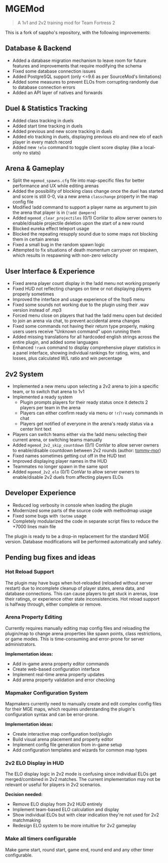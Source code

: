 # MGEMod
> A 1v1 and 2v2 training mod for Team Fortress 2

This is a fork of sappho's repository, with the following improvements:

## Database & Backend

* Added a database migration mechanism to leave room for future features and improvements that require modifying the schema
* Fixed some database connection issues
* Added PostgreSQL support (only <=9.6 as per SourceMod's limitations)
* Added some measures to prevent ELOs from corrupting randomly due to database connection errors
* Added an API layer of natives and forwards

## Duel & Statistics Tracking

* Added class tracking in duels
* Added start time tracking in duels
* Added previous and new score tracking in duels
* Added elo tracking in duels, displaying previous elo and new elo of each player in every match record
* Added new `!elo` command to toggle client score display (like a local-only no stats)

## Arena & Gameplay

* Split the `mgemod_spawns.cfg` file into map-specific files for better performance and UX while editing arenas
* Added the possibility of blocking class change once the duel has started and score is still 0-0, via a new arena `classchange` property in the map config file
* Modified !add command to support a player name as argument to join the arena that player is in (`!add @ampere`)
* Added `mgemod_clear_projectiles` (0/1) ConVar to allow server owners to enable/disable projectile deletion upon the start of a new round
* Blocked eureka effect teleport usage
* Blocked the repeating resupply sound due to some maps not blocking them in certain arenas
* Fixed a small bug in the random spawn logic
* Attempted to fix situations of death momentum carryover on respawn, which results in respawning with non-zero velocity

## User Interface & Experience

* Fixed arena player count display in the !add menu not working properly
* Fixed HUD not reflecting changes on time or not displaying players properly sometimes
* Improved the interface and usage experience of the !top5 menu
* Fixed some sounds not working due to the plugin using their .wav version instead of .mp3
* Forced menu close on players that had the !add menu open but decided to join an arena via chat, to prevent accidental arena changes
* Fixed some commands not having their return type properly, making users users receive "Unknown command" upon running them
* Added missing translations for all hardcoded english strings across the entire plugin, and added some languages
* Enhanced `!rank` command to display comprehensive player statistics in a panel interface, showing individual rankings for rating, wins, and losses, plus calculated W/L ratio and win percentage

## 2v2 System

* Implemented a new menu upon selecting a 2v2 arena to join a specific team, or to switch that arena to 1v1
* Implemented a ready system
  * Plugin prompts players for their ready status once it detects 2 players per team in the arena
  * Players can either confirm ready via menu or `!r`/`!ready` commands in chat
  * Players get notified of everyone in the arena's ready status via a center hint text
* Players can switch teams either via the !add menu selecting their current arena, or switching teams manually
* Added `mgemod_2v2_skip_countdown` (0/1) ConVar to allow server owners to enable/disable countdown between 2v2 rounds (author: [tommy-mor](https://github.com/sapphonie/MGEMod/pull/24))
* Fixed names sometimes getting cut off in the HUD text
* Improved displaying player names in the HUD
* Teammates no longer spawn in the same spot
* Added `mgemod_2v2_elo` (0/1) ConVar to allow server owners to enable/disable 2v2 duels from affecting players ELOs

## Developer Experience

* Reduced log verbosity in console when loading the plugin
* Modernized some parts of the source code with methodmap usage
* Fixed some bugs with `!botme` usage
* Completely modularized the code in separate script files to reduce the +7000 lines main file

The plugin is ready to be a drop-in replacement for the standard MGE version. Database modifications will be performed automatically and safely.

## Pending bug fixes and ideas

### Hot Reload Support

The plugin may have bugs when hot-reloaded (reloaded without server restart) due to incomplete cleanup of player states, arena data, and database connections. This can cause players to get stuck in arenas, lose their ratings, or experience other state inconsistencies. Hot reload support is halfway through, either complete or remove.

### Arena Property Editing

Currently requires manually editing map config files and reloading the plugin/map to change arena properties like spawn points, class restrictions, or game modes. This is time-consuming and error-prone for server administrators.

**Implementation ideas:**
- Add in-game arena property editor commands
- Create web-based configuration interface
- Implement real-time arena property updates
- Add arena property validation and error checking

### Mapmaker Configuration System

Mapmakers currently need to manually create and edit complex config files for their MGE maps, which requires understanding the plugin's configuration syntax and can be error-prone.

**Implementation ideas:**
- Create interactive map configuration tool/plugin
- Build visual arena placement and property editor
- Implement config file generation from in-game setup
- Add configuration templates and wizards for common map types

### 2v2 ELO Display in HUD

The ELO display logic in 2v2 mode is confusing since individual ELOs get merged/combined in 2v2 matches. The current implementation may not be relevant or useful for players in 2v2 scenarios.

**Decision needed:**
- Remove ELO display from 2v2 HUD entirely
- Implement team-based ELO calculation and display
- Show individual ELOs but with clear indication they're not used for 2v2 matchmaking
- Redesign ELO system to be more intuitive for 2v2 gameplay

### Make all timers configurable

Make game start, round start, game end, round end and any other timer configurable.